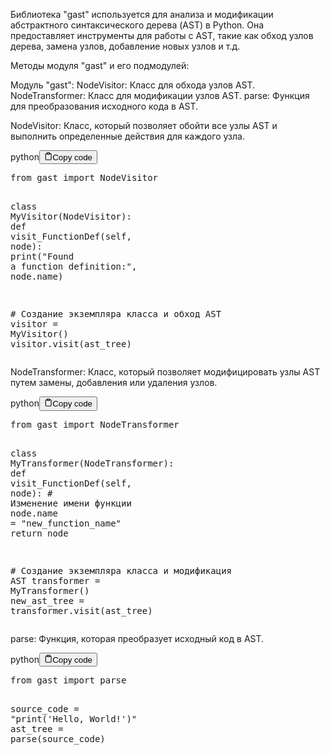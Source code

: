 <p>Библиотека "gast" используется для анализа и модификации абстрактного синтаксического дерева (AST) в Python.
Она предоставляет инструменты для работы с AST, такие как обход узлов дерева, замена узлов, добавление новых узлов и т.д.</p>
<p>Методы модуля "gast" и его подмодулей:</p>
<p>Модуль "gast":
NodeVisitor: Класс для обхода узлов AST.
NodeTransformer: Класс для модификации узлов AST.
parse: Функция для преобразования исходного кода в AST.</p>
<p>NodeVisitor: Класс, который позволяет обойти все узлы AST и выполнить определенные действия для каждого узла.</p>
<div class="code-element"><div class="lang-line"><text>python</text><button class="copy-button" onclick="copyCode(this)"><svg stroke="currentColor" fill="none" stroke-width="2" viewBox="0 0 24 24" stroke-linecap="round" stroke-linejoin="round" class="h-4 w-4" height="1em" width="1em" xmlns="http://www.w3.org/2000/svg"><path d="M16 4h2a2 2 0 0 1 2 2v14a2 2 0 0 1-2 2H6a2 2 0 0 1-2-2V6a2 2 0 0 1 2-2h2"></path><rect x="8" y="2" width="8" height="4" rx="1" ry="1"></rect></svg><text>Copy code</text></button></div><div class="code"><div class="highlight"><pre><span></span><span class="kn">from</span> <span class="nn">gast</span> <span class="kn">import</span> <span class="n">NodeVisitor</span>

<span class="k">class</span> <span class="nc">MyVisitor</span><span class="p">(</span><span class="n">NodeVisitor</span><span class="p">):</span>
    <span class="k">def</span> <span class="nf">visit_FunctionDef</span><span class="p">(</span><span class="bp">self</span><span class="p">,</span> <span class="n">node</span><span class="p">):</span>
        <span class="nb">print</span><span class="p">(</span><span class="s2">&quot;Found a function definition:&quot;</span><span class="p">,</span> <span class="n">node</span><span class="o">.</span><span class="n">name</span><span class="p">)</span>

<span class="c1"># Создание экземпляра класса и обход AST</span>
<span class="n">visitor</span> <span class="o">=</span> <span class="n">MyVisitor</span><span class="p">()</span>
<span class="n">visitor</span><span class="o">.</span><span class="n">visit</span><span class="p">(</span><span class="n">ast_tree</span><span class="p">)</span>
</pre></div></div></div>

<p>NodeTransformer: Класс, который позволяет модифицировать узлы AST путем замены, добавления или удаления узлов.</p>
<div class="code-element"><div class="lang-line"><text>python</text><button class="copy-button" onclick="copyCode(this)"><svg stroke="currentColor" fill="none" stroke-width="2" viewBox="0 0 24 24" stroke-linecap="round" stroke-linejoin="round" class="h-4 w-4" height="1em" width="1em" xmlns="http://www.w3.org/2000/svg"><path d="M16 4h2a2 2 0 0 1 2 2v14a2 2 0 0 1-2 2H6a2 2 0 0 1-2-2V6a2 2 0 0 1 2-2h2"></path><rect x="8" y="2" width="8" height="4" rx="1" ry="1"></rect></svg><text>Copy code</text></button></div><div class="code"><div class="highlight"><pre><span></span><span class="kn">from</span> <span class="nn">gast</span> <span class="kn">import</span> <span class="n">NodeTransformer</span>

<span class="k">class</span> <span class="nc">MyTransformer</span><span class="p">(</span><span class="n">NodeTransformer</span><span class="p">):</span>
    <span class="k">def</span> <span class="nf">visit_FunctionDef</span><span class="p">(</span><span class="bp">self</span><span class="p">,</span> <span class="n">node</span><span class="p">):</span>
        <span class="c1"># Изменение имени функции</span>
        <span class="n">node</span><span class="o">.</span><span class="n">name</span> <span class="o">=</span> <span class="s2">&quot;new_function_name&quot;</span>
        <span class="k">return</span> <span class="n">node</span>

<span class="c1"># Создание экземпляра класса и модификация AST</span>
<span class="n">transformer</span> <span class="o">=</span> <span class="n">MyTransformer</span><span class="p">()</span>
<span class="n">new_ast_tree</span> <span class="o">=</span> <span class="n">transformer</span><span class="o">.</span><span class="n">visit</span><span class="p">(</span><span class="n">ast_tree</span><span class="p">)</span>
</pre></div></div></div>

<p>parse: Функция, которая преобразует исходный код в AST.</p>
<div class="code-element"><div class="lang-line"><text>python</text><button class="copy-button" onclick="copyCode(this)"><svg stroke="currentColor" fill="none" stroke-width="2" viewBox="0 0 24 24" stroke-linecap="round" stroke-linejoin="round" class="h-4 w-4" height="1em" width="1em" xmlns="http://www.w3.org/2000/svg"><path d="M16 4h2a2 2 0 0 1 2 2v14a2 2 0 0 1-2 2H6a2 2 0 0 1-2-2V6a2 2 0 0 1 2-2h2"></path><rect x="8" y="2" width="8" height="4" rx="1" ry="1"></rect></svg><text>Copy code</text></button></div><div class="code"><div class="highlight"><pre><span></span><span class="kn">from</span> <span class="nn">gast</span> <span class="kn">import</span> <span class="n">parse</span>

<span class="n">source_code</span> <span class="o">=</span> <span class="s2">&quot;print(&#39;Hello, World!&#39;)&quot;</span>
<span class="n">ast_tree</span> <span class="o">=</span> <span class="n">parse</span><span class="p">(</span><span class="n">source_code</span><span class="p">)</span>
</pre></div></div></div>